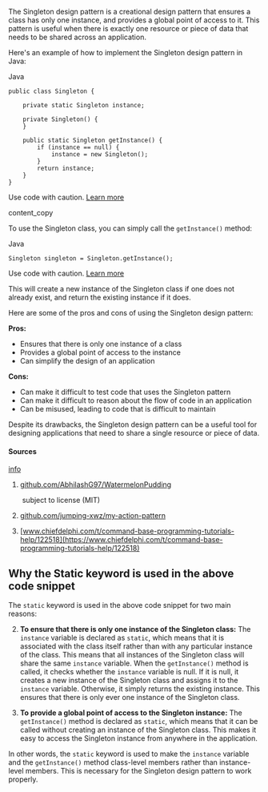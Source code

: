 The Singleton design pattern is a creational design pattern that ensures a class has only one instance, and provides a global point of access to it. This pattern is useful when there is exactly one resource or piece of data that needs to be shared across an application.

Here's an example of how to implement the Singleton design pattern in Java:

Java

```
public class Singleton {

    private static Singleton instance;

    private Singleton() {
    }

    public static Singleton getInstance() {
        if (instance == null) {
            instance = new Singleton();
        }
        return instance;
    }
}
```

Use code with caution. [Learn more](https://bard.google.com/faq#coding)

content_copy

To use the Singleton class, you can simply call the `getInstance()` method:

Java

```
Singleton singleton = Singleton.getInstance();
```

Use code with caution. [Learn more](https://bard.google.com/faq#coding)



This will create a new instance of the Singleton class if one does not already exist, and return the existing instance if it does.

Here are some of the pros and cons of using the Singleton design pattern:

**Pros:**

- Ensures that there is only one instance of a class
- Provides a global point of access to the instance
- Can simplify the design of an application

**Cons:**

- Can make it difficult to test code that uses the Singleton pattern
- Can make it difficult to reason about the flow of code in an application
- Can be misused, leading to code that is difficult to maintain

Despite its drawbacks, the Singleton design pattern can be a useful tool for designing applications that need to share a single resource or piece of data.

#### Sources

[info](https://bard.google.com/faq#citation)

1. [github.com/AbhilashG97/WatermelonPudding](https://github.com/AbhilashG97/WatermelonPudding)
    
     subject to license (MIT)
    
2. [github.com/jumping-xwz/my-action-pattern](https://github.com/jumping-xwz/my-action-pattern)
    
3. [www.chiefdelphi.com/t/command-base-programming-tutorials-help/122518](https://www.chiefdelphi.com/t/command-base-programming-tutorials-help/122518)
    


## Why the Static keyword is used in the above code snippet 

The `static` keyword is used in the above code snippet for two main reasons:

2. **To ensure that there is only one instance of the Singleton class:** The `instance` variable is declared as `static`, which means that it is associated with the class itself rather than with any particular instance of the class. This means that all instances of the Singleton class will share the same `instance` variable. When the `getInstance()` method is called, it checks whether the `instance` variable is null. If it is null, it creates a new instance of the Singleton class and assigns it to the `instance` variable. Otherwise, it simply returns the existing instance. This ensures that there is only ever one instance of the Singleton class.
    
4. **To provide a global point of access to the Singleton instance:** The `getInstance()` method is declared as `static`, which means that it can be called without creating an instance of the Singleton class. This makes it easy to access the Singleton instance from anywhere in the application.
    

In other words, the `static` keyword is used to make the `instance` variable and the `getInstance()` method class-level members rather than instance-level members. This is necessary for the Singleton design pattern to work properly.